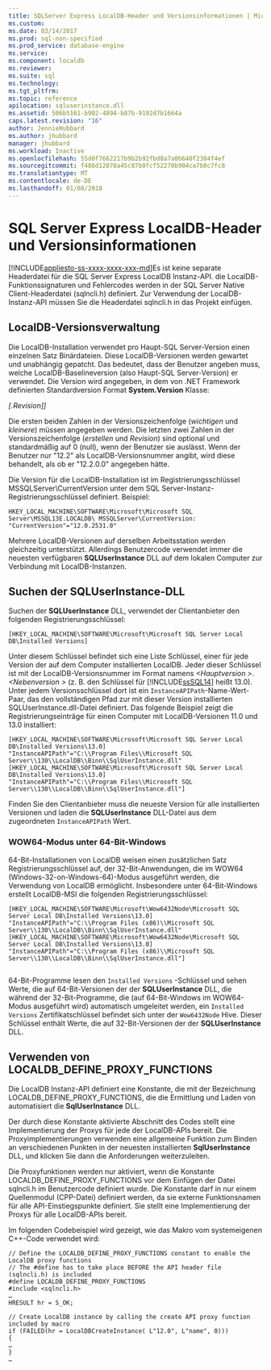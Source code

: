 ```yaml
---
title: SQLServer Express LocalDB-Header und Versionsinformationen | Microsoft Docs
ms.custom: 
ms.date: 03/14/2017
ms.prod: sql-non-specified
ms.prod_service: database-engine
ms.service: 
ms.component: localdb
ms.reviewer: 
ms.suite: sql
ms.technology: 
ms.tgt_pltfrm: 
ms.topic: reference
apilocation: sqluserinstance.dll
ms.assetid: 506b5161-b902-4894-b87b-9192d7b1664a
caps.latest.revision: "16"
author: JennieHubbard
ms.author: jhubbard
manager: jhubbard
ms.workload: Inactive
ms.openlocfilehash: 55d0f7662217b9b2b92fbd8a7a0b640f2384f4ef
ms.sourcegitcommit: f486d12078a45c87b0fcf52270b904ca7b0c7fc8
ms.translationtype: MT
ms.contentlocale: de-DE
ms.lasthandoff: 01/08/2018
---
```

# <a name="sql-server-express-localdb-header-and-version-information"></a>SQL Server Express LocalDB-Header und Versionsinformationen
[!INCLUDE[appliesto-ss-xxxx-xxxx-xxx-md](../../includes/appliesto-ss-xxxx-xxxx-xxx-md.md)]Es ist keine separate Headerdatei für die SQL Server Express LocalDB Instanz-API. die LocalDB-Funktionssignaturen und Fehlercodes werden in der SQL Server Native Client-Headerdatei (sqlncli.h) definiert. Zur Verwendung der LocalDB-Instanz-API müssen Sie die Headerdatei sqlncli.h in das Projekt einfügen.  
  
## <a name="localdb-versioning"></a>LocalDB-Versionsverwaltung  
 Die LocalDB-Installation verwendet pro Haupt-SQL Server-Version einen einzelnen Satz Binärdateien. Diese LocalDB-Versionen werden gewartet und unabhängig gepatcht. Das bedeutet, dass der Benutzer angeben muss, welche LocalDB-Baselineversion (also Haupt-SQL Server-Version) er verwendet. Die Version wird angegeben, in dem von .NET Framework definierten Standardversion Format **System.Version** Klasse:  
  
 *[.Revision]]*  
  
 Die ersten beiden Zahlen in der Versionszeichenfolge (*wichtigen* und *kleinere*) müssen angegeben werden. Die letzten zwei Zahlen in der Versionszeichenfolge (*erstellen* und *Revision*) sind optional und standardmäßig auf 0 (null), wenn der Benutzer sie auslässt. Wenn der Benutzer nur "12.2" als LocalDB-Versionsnummer angibt, wird diese behandelt, als ob er "12.2.0.0" angegeben hätte.  
  
 Die Version für die LocalDB-Installation ist im Registrierungsschlüssel MSSQLServer\CurrentVersion unter dem SQL Server-Instanz-Registrierungsschlüssel definiert. Beispiel:  
  
```  
HKEY_LOCAL_MACHINE\SOFTWARE\Microsoft\Microsoft SQL Server\MSSQL13E.LOCALDB\ MSSQLServer\CurrentVersion: "CurrentVersion"="12.0.2531.0"  
```  
  
 Mehrere LocalDB-Versionen auf derselben Arbeitsstation werden gleichzeitig unterstützt. Allerdings Benutzercode verwendet immer die neuesten verfügbaren **SQLUserInstance** DLL auf dem lokalen Computer zur Verbindung mit LocalDB-Instanzen.  
  
## <a name="locating-the-sqluserinstance-dll"></a>Suchen der SQLUserInstance-DLL  
 Suchen der **SQLUserInstance** DLL, verwendet der Clientanbieter den folgenden Registrierungsschlüssel:  
  
```  
[HKEY_LOCAL_MACHINE\SOFTWARE\Microsoft\Microsoft SQL Server Local DB\Installed Versions]  
```  
  
 Unter diesem Schlüssel befindet sich eine Liste Schlüssel, einer für jede Version der auf dem Computer installierten LocalDB. Jeder dieser Schlüssel ist mit der LocalDB-Versionsnummer im Format namens  *\<Hauptversion >*. *\<Nebenversion >* (z. B. den Schlüssel für [!INCLUDE[ssSQL14](../../includes/sssql14-md.md)] heißt 13.0). Unter jedem Versionsschlüssel dort ist ein `InstanceAPIPath`-Name-Wert-Paar, das den vollständigen Pfad zur mit dieser Version installierten SQLUserInstance.dll-Datei definiert. Das folgende Beispiel zeigt die Registrierungseinträge für einen Computer mit LocalDB-Versionen 11.0 und 13.0 installiert:  
  
```  
[HKEY_LOCAL_MACHINE\SOFTWARE\Microsoft\Microsoft SQL Server Local DB\Installed Versions\13.0]  
"InstanceAPIPath"="C:\\Program Files\\Microsoft SQL Server\\130\\LocalDB\\Binn\\SqlUserInstance.dll"  
[HKEY_LOCAL_MACHINE\SOFTWARE\Microsoft\Microsoft SQL Server Local DB\Installed Versions\13.0]  
"InstanceAPIPath"="C:\\Program Files\\Microsoft SQL Server\\130\\LocalDB\\Binn\\SqlUserInstance.dll"]  
```  
  
 Finden Sie den Clientanbieter muss die neueste Version für alle installierten Versionen und laden die **SQLUserInstance** DLL-Datei aus dem zugeordneten `InstanceAPIPath` Wert.  
  
### <a name="wow64-mode-on-64-bit-windows"></a>WOW64-Modus unter 64-Bit-Windows  
 64-Bit-Installationen von LocalDB weisen einen zusätzlichen Satz Registrierungsschlüssel auf, der 32-Bit-Anwendungen, die im WOW64 (Windows-32-on-Windows-64)-Modus ausgeführt werden, die Verwendung von LocalDB ermöglicht. Insbesondere unter 64-Bit-Windows erstellt LocalDB-MSI die folgenden Registrierungsschlüssel:  
  
```  
[HKEY_LOCAL_MACHINE\SOFTWARE\Microsoft\Wow6432Node\Microsoft SQL Server Local DB\Installed Versions\13.0]  
"InstanceAPIPath"="C:\\Program Files (x86)\\Microsoft SQL Server\\130\\LocalDB\\Binn\\SqlUserInstance.dll"  
[HKEY_LOCAL_MACHINE\SOFTWARE\Microsoft\Wow6432Node\Microsoft SQL Server Local DB\Installed Versions\13.0]  
"InstanceAPIPath"="C:\\Program Files (x86)\\Microsoft SQL Server\\130\\LocalDB\\Binn\\SqlUserInstance.dll"]  
  
```  
  
 64-Bit-Programme lesen den `Installed Versions` -Schlüssel und sehen Werte, die auf 64-Bit-Versionen der der **SQLUserInstance** DLL, die während der 32-Bit-Programme, die (auf 64-Bit-Windows im WOW64-Modus ausgeführt wird) automatisch umgeleitet werden, ein `Installed Versions` Zertifikatschlüssel befindet sich unter der `Wow6432Node` Hive. Dieser Schlüssel enthält Werte, die auf 32-Bit-Versionen der der **SQLUserInstance** DLL.  
  
## <a name="using-localdbdefineproxyfunctions"></a>Verwenden von LOCALDB_DEFINE_PROXY_FUNCTIONS  
 Die LocalDB Instanz-API definiert eine Konstante, die mit der Bezeichnung LOCALDB_DEFINE_PROXY_FUNCTIONS, die die Ermittlung und Laden von automatisiert die **SqlUserInstance** DLL.  
  
 Der durch diese Konstante aktivierte Abschnitt des Codes stellt eine Implementierung der Proxys für jede der LocalDB-APIs bereit. Die Proxyimplementierungen verwenden eine allgemeine Funktion zum Binden an verschiedenen Punkten in der neuesten installierten **SqlUserInstance** DLL, und klicken Sie dann die Anforderungen weiterzuleiten.  
  
 Die Proxyfunktionen werden nur aktiviert, wenn die Konstante LOCALDB_DEFINE_PROXY_FUNCTIONS vor dem Einfügen der Datei sqlncli.h im Benutzercode definiert wurde. Die Konstante darf in nur einem Quellenmodul (CPP-Datei) definiert werden, da sie externe Funktionsnamen für alle API-Einstiegspunkte definiert. Sie stellt eine Implementierung der Proxys für alle LocalDB-APIs bereit.  
  
 Im folgenden Codebeispiel wird gezeigt, wie das Makro vom systemeigenen C++-Code verwendet wird:  
  
```  
// Define the LOCALDB_DEFINE_PROXY_FUNCTIONS constant to enable the LocalDB proxy functions   
// The #define has to take place BEFORE the API header file (sqlncli.h) is included  
#define LOCALDB_DEFINE_PROXY_FUNCTIONS  
#include <sqlncli.h>  
…  
HRESULT hr = S_OK;  
  
// Create LocalDB instance by calling the create API proxy function included by macro  
if (FAILED(hr = LocalDBCreateInstance( L"12.0", L"name", 0)))  
{  
…  
}  
…  
  
```  
  
  
